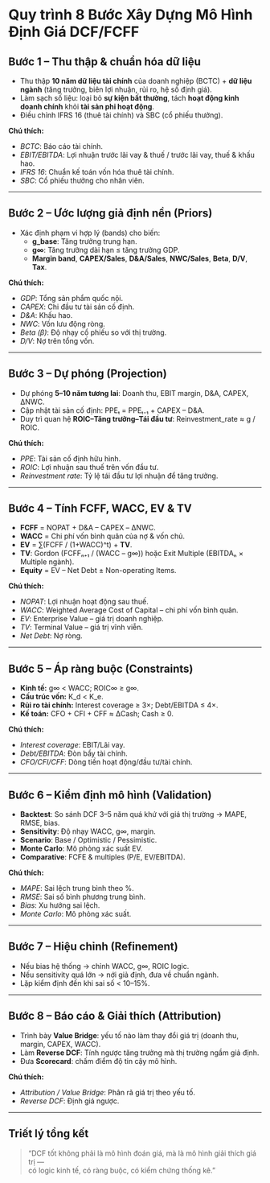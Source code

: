 # Quy trình 8 Bước Xây Dựng Mô Hình Định Giá DCF/FCFF

## Bước 1 – Thu thập & chuẩn hóa dữ liệu
- Thu thập **10 năm dữ liệu tài chính** của doanh nghiệp (BCTC) + **dữ liệu ngành** (tăng trưởng, biên lợi nhuận, rủi ro, hệ số định giá).  
- Làm sạch số liệu: loại bỏ **sự kiện bất thường**, tách **hoạt động kinh doanh chính** khỏi **tài sản phi hoạt động**.  
- Điều chỉnh IFRS 16 (thuê tài chính) và SBC (cổ phiếu thưởng).  

**Chú thích:**  
- *BCTC*: Báo cáo tài chính.  
- *EBIT/EBITDA*: Lợi nhuận trước lãi vay & thuế / trước lãi vay, thuế & khấu hao.  
- *IFRS 16*: Chuẩn kế toán vốn hóa thuê tài chính.  
- *SBC*: Cổ phiếu thưởng cho nhân viên.

---

## Bước 2 – Ước lượng giả định nền (Priors)
- Xác định phạm vi hợp lý (bands) cho biến:  
  - **g_base**: Tăng trưởng trung hạn.  
  - **g∞**: Tăng trưởng dài hạn ≤ tăng trưởng GDP.  
  - **Margin band**, **CAPEX/Sales**, **D&A/Sales**, **NWC/Sales**, **Beta**, **D/V**, **Tax**.  

**Chú thích:**  
- *GDP*: Tổng sản phẩm quốc nội.  
- *CAPEX*: Chi đầu tư tài sản cố định.  
- *D&A*: Khấu hao.  
- *NWC*: Vốn lưu động ròng.  
- *Beta (β)*: Độ nhạy cổ phiếu so với thị trường.  
- *D/V*: Nợ trên tổng vốn.  

---

## Bước 3 – Dự phóng (Projection)
- Dự phóng **5–10 năm tương lai**: Doanh thu, EBIT margin, D&A, CAPEX, ΔNWC.  
- Cập nhật tài sản cố định: PPEₜ = PPEₜ₋₁ + CAPEX – D&A.  
- Duy trì quan hệ **ROIC–Tăng trưởng–Tái đầu tư**: Reinvestment_rate ≈ g / ROIC.  

**Chú thích:**  
- *PPE*: Tài sản cố định hữu hình.  
- *ROIC*: Lợi nhuận sau thuế trên vốn đầu tư.  
- *Reinvestment rate*: Tỷ lệ tái đầu tư lợi nhuận để tăng trưởng.

---

## Bước 4 – Tính FCFF, WACC, EV & TV
- **FCFF** = NOPAT + D&A – CAPEX – ΔNWC.  
- **WACC** = Chi phí vốn bình quân của nợ & vốn chủ.  
- **EV** = ∑(FCFF / (1+WACC)^t) + **TV**.  
- **TV**: Gordon (FCFFₙ₊₁ / (WACC – g∞)) hoặc Exit Multiple (EBITDAₙ × Multiple ngành).  
- **Equity** = EV – Net Debt ± Non-operating Items.  

**Chú thích:**  
- *NOPAT*: Lợi nhuận hoạt động sau thuế.  
- *WACC*: Weighted Average Cost of Capital – chi phí vốn bình quân.  
- *EV*: Enterprise Value – giá trị doanh nghiệp.  
- *TV*: Terminal Value – giá trị vĩnh viễn.  
- *Net Debt*: Nợ ròng.

---

## Bước 5 – Áp ràng buộc (Constraints)
- **Kinh tế:** g∞ < WACC; ROIC∞ ≥ g∞.  
- **Cấu trúc vốn:** K_d < K_e.  
- **Rủi ro tài chính:** Interest coverage ≥ 3×; Debt/EBITDA ≤ 4×.  
- **Kế toán:** CFO + CFI + CFF ≈ ΔCash; Cash ≥ 0.  

**Chú thích:**  
- *Interest coverage*: EBIT/Lãi vay.  
- *Debt/EBITDA*: Đòn bẩy tài chính.  
- *CFO/CFI/CFF*: Dòng tiền hoạt động/đầu tư/tài chính.

---

## Bước 6 – Kiểm định mô hình (Validation)
- **Backtest**: So sánh DCF 3–5 năm quá khứ với giá thị trường → MAPE, RMSE, bias.  
- **Sensitivity**: Độ nhạy WACC, g∞, margin.  
- **Scenario**: Base / Optimistic / Pessimistic.  
- **Monte Carlo**: Mô phỏng xác suất EV.  
- **Comparative**: FCFE & multiples (P/E, EV/EBITDA).  

**Chú thích:**  
- *MAPE*: Sai lệch trung bình theo %.  
- *RMSE*: Sai số bình phương trung bình.  
- *Bias*: Xu hướng sai lệch.  
- *Monte Carlo*: Mô phỏng xác suất.  

---

## Bước 7 – Hiệu chỉnh (Refinement)
- Nếu bias hệ thống → chỉnh WACC, g∞, ROIC logic.  
- Nếu sensitivity quá lớn → nới giả định, đưa về chuẩn ngành.  
- Lặp kiểm định đến khi sai số < 10–15%.  

---

## Bước 8 – Báo cáo & Giải thích (Attribution)
- Trình bày **Value Bridge**: yếu tố nào làm thay đổi giá trị (doanh thu, margin, CAPEX, WACC).  
- Làm **Reverse DCF**: Tính ngược tăng trưởng mà thị trường ngầm giả định.  
- Đưa **Scorecard**: chấm điểm độ tin cậy mô hình.  

**Chú thích:**  
- *Attribution / Value Bridge*: Phân rã giá trị theo yếu tố.  
- *Reverse DCF*: Định giá ngược.  

---

## Triết lý tổng kết
> “DCF tốt không phải là mô hình đoán giá, mà là mô hình giải thích giá trị —  
> có logic kinh tế, có ràng buộc, có kiểm chứng thống kê.”
